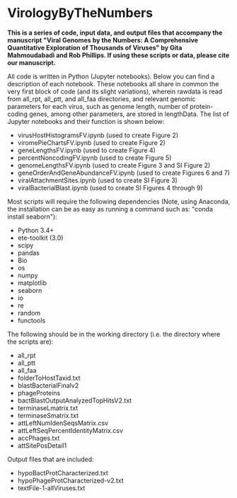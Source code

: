 # VirologyByTheNumbers
**This is a series of code, input data, and output files that accompany the manuscript "Viral Genomes by the Numbers: A Comprehensive Quantitative Exploration of Thousands of Viruses" by Gita Mahmoudabadi and Rob Phillips. If using these scripts or data, please cite our manuscript.**

All code is written in Python (Jupyter notebooks). Below you can find a description of each notebook. These notebooks all share in common the very first block of code (and its slight variations), wherein rawdata is read from all_rpt, all_ptt, and all_faa directories, and relevant genomic parameters for each virus, such as genome length, number of protein-coding genes, among other parameters, are stored in lengthData. The list of Jupyter notebooks and their function is shown below: 

  * virusHostHistogramsFV.ipynb  (used to create Figure 2)
  * viromePieChartsFV.ipynb  (used to create Figure 2)
  * geneLengthsFV.ipynb	 (used to create Figure 4)
  * percentNoncodingFV.ipynb (used to create Figure 5)
  * genomeLengthsFV.ipynb (used to create Figure 3 and SI Figure 2)
  * geneOrderAndGeneAbundanceFV.ipynb (used to create Figures 6 and 7)
  * viralAttachmentSites.ipynb (used to create SI Figure 3) 
  * viralBacterialBlast.ipynb (used to create SI Figures 4 through 9) 

Most scripts will require the following dependencies (Note, using Anaconda, the installation can be as easy as running a command such as: "conda install seaborn"):
  * Python 3.4+
  * ete-toolkit (3.0) 
  * scipy 
  * pandas 
  * Bio
  * os
  * numpy
  * matplotlib
  * seaborn 
  * io
  * re
  * random
  * functools

The following should be in the working directory (i.e. the directory where the scripts are): 
 * all_rpt
 * all_ptt
 * all_faa
 * folderToHostTaxid.txt
 * blastBacterialFinalv2
 * phageProteins
 * bactBlastOutputAnalyzedTopHitsV2.txt
 * terminaseLmatrix.txt
 * terminaseSmatrix.txt
 * attLeftNumIdenSeqsMatrix.csv		
 * attLeftSeqPercentIdentityMatrix.csv	
 * accPhages.txt	
 * attSitePosDetail1	

Output files that are included:
  * hypoBactProtCharacterized.txt
  * hypoPhageProtCharacterized-v2.txt
  * textFile-1-allViruses.txt


			
			

		



